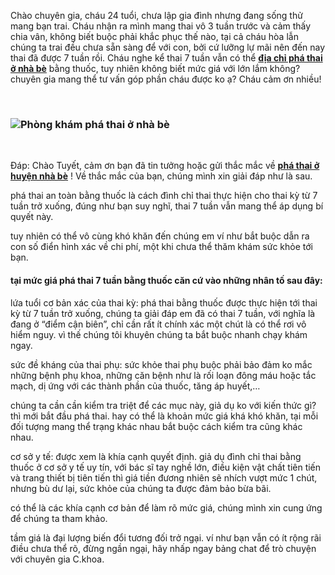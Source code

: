 <p>Chào chuyên gia, cháu 24 tuổi, chưa lập gia đình nhưng đang sống thử mang bạn trai. Cháu nhận ra mình mang thai vô 3 tuần trước và cảm thấy chia vân, không biết buộc phải khắc phục thế nào, tại cả cháu hòa lẫn chúng ta trai đều chưa sẵn sàng để với con, bởi cứ lưỡng lự mãi nên đến nay thai đã được 7 tuần rồi. Cháu nghe kể thai 7 tuần vẫn có thể <a href="http://phathaiantoanhcm.com/dia-chi-benh-vien-pha-thai-o-huyen-nha-be-uy-tin-370.html"><strong>địa chỉ phá thai ở nhà bè</strong></a> bằng thuốc, tuy nhiên không biết mức giá với lớn lắm không? chuyên gia mang thể tư vấn góp phần cháu được ko ạ? Cháu cảm ơn nhiều!</p>

<p>&nbsp;</p>

<h3><img alt="Phòng khám phá thai ở nhà bè" src="http://phathaiantoanhcm.com/upload/hinhanh/phong-kham-pha-thai-o-huyen-nha-be-an-toan-nhat(1).jpg" title="Phòng khám phá thai ở nhà bè" /></h3>

<p>&nbsp;</p>

<p>Đáp: Chào Tuyết, cảm ơn bạn đã tin tưởng hoặc gửi thắc mắc về <a href="http://phathaiantoanhcm.com/phong-kham-pha-thai-o-huyen-nha-be-an-toan-nhat-374.html"><strong>phá thai ở huyện nhà bè</strong></a> ! Về thắc mắc của bạn, chúng mình xin giải đáp như là sau.</p>

<p>phá thai an toàn bằng thuốc là cách đình chỉ thai thực hiện cho thai kỳ từ 7 tuần trở xuống, đúng như bạn suy nghĩ, thai 7 tuần vẫn mang thể áp dụng bí quyết này.</p>

<p>tuy nhiên có thể vô cùng khó khăn đến chúng em ví như bắt buộc dẫn ra con số điển hình xác về chi phí, một khi chưa thể thăm khám sức khỏe tới bạn.</p>

<h4>tại mức giá phá thai 7 tuần bằng thuốc căn cứ vào những nhân tố sau đây:</h4>

<p>lứa tuổi cơ bản xác của thai kỳ: phá thai bằng thuốc được thực hiện tới thai kỳ từ 7 tuần trở xuống, chúng ta giải đáp em đã có thai 7 tuần, với nghĩa là đang ở &ldquo;điểm cận biên&rdquo;, chỉ cần rất ít chính xác một chút là có thể rơi vô hiểm nguy. vì thế chúng tôi khuyên chúng ta bắt buộc nhanh chạy khám ngay.</p>

<p>sức đề kháng của thai phụ: sức khỏe thai phụ buộc phải bảo đảm ko mắc những bệnh phụ khoa, những căn bệnh như là rối loạn đông máu hoặc tắc mạch, dị ứng với các thành phần của thuốc, tăng áp huyết,&hellip;</p>

<p>chúng ta cần cần kiểm tra triệt để các mục này, giả dụ ko với kiến thức gì? thì mới bắt đầu phá thai. hay có thể là khoản mức giá khá khó khăn, tại mỗi đối tượng mang thể trạng khác nhau bắt buộc cách kiểm tra cũng khác nhau.</p>

<p>cơ sở y tế: được xem là khía cạnh quyết định. giả dụ đình chỉ thai bằng thuốc ở cơ sở y tế uy tín, với bác sĩ tay nghề lớn, điều kiện vật chất tiên tiến và trang thiết bị tiên tiến thì giá tiền đương nhiên sẽ nhích vượt mức 1 chút, nhưng bù dư lại, sức khỏe của chúng ta được đảm bảo bừa bãi.</p>

<p>có thể là các khía cạnh cơ bản để làm rõ mức giá, chúng mình xin cung ứng để chúng ta tham khảo.</p>

<p>tầm giá là đại lượng biến đổi tương đối trở ngại. ví như bạn vẫn có ít rộng rãi điều chưa thể rõ, đừng ngần ngại, hãy nhấp ngay bảng chat để trò chuyện với chuyên gia C.khoa.</p>
